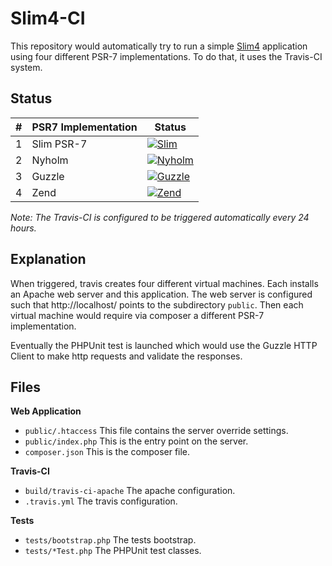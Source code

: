 # Slim4-CI

This repository would automatically try to run a simple [Slim4](https://github.com/slimphp/Slim) 
application using four different PSR-7 implementations. To do that, it uses the 
Travis-CI system.

## Status

| #   | PSR7 Implementation | Status         |
| --- | ------------------- | -------------- |
| 1   | Slim PSR-7          | [![Slim](https://travis-matrix-badges.herokuapp.com/repos/adriansuter/Slim4-CI/branches/master/1)](https://travis-ci.org/adriansuter/Slim4-CI)              |
| 2   | Nyholm              | [![Nyholm](https://travis-matrix-badges.herokuapp.com/repos/adriansuter/Slim4-CI/branches/master/2)](https://travis-ci.org/adriansuter/Slim4-CI)            |
| 3   | Guzzle              | [![Guzzle](https://travis-matrix-badges.herokuapp.com/repos/adriansuter/Slim4-CI/branches/master/3)](https://travis-ci.org/php-http/psr7-integration-tests) |
| 4   | Zend                | [![Zend](https://travis-matrix-badges.herokuapp.com/repos/adriansuter/Slim4-CI/branches/master/4)](https://travis-ci.org/php-http/psr7-integration-tests)   |

*Note: The Travis-CI is configured to be triggered automatically every 24 hours.*

## Explanation

When triggered, travis creates four different virtual machines. Each installs
an Apache web server and this application. The web server is configured such
that http://localhost/ points to the subdirectory `public`. Then each virtual 
machine would require via composer a different PSR-7 implementation.

Eventually the PHPUnit test is launched which would use the Guzzle HTTP
Client to make http requests and validate the responses.

## Files

**Web Application**

- `public/.htaccess` This file contains the server override settings.
- `public/index.php` This is the entry point on the server.
- `composer.json` This is the composer file.

**Travis-CI**

- `build/travis-ci-apache` The apache configuration.
- `.travis.yml` The travis configuration.

**Tests**

- `tests/bootstrap.php` The tests bootstrap.
- `tests/*Test.php` The PHPUnit test classes.
